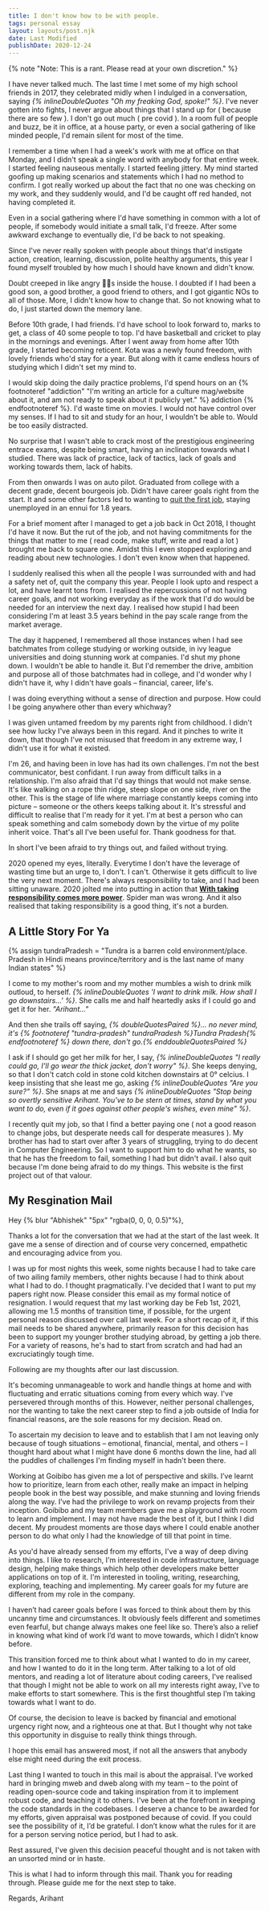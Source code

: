 ```yaml
---
title: I don't know how to be with people.
tags: personal essay
layout: layouts/post.njk
date: Last Modified
publishDate: 2020-12-24
---
```


{% note "Note: This is a rant. Please read at your own discretion." %}

I have never talked much. The last time I met some of my high school friends in 2017, they celebrated midly when I indulged in a conversation, saying _{% inlineDoubleQuotes "Oh my freaking God, spoke!" %}_. I've never gotten into fights, I never argue about things that I stand up for ( because there are so few ). I don't go out much ( pre covid ). In a room full of people and buzz, be it in office, at a house party, or even a social gathering of like minded people, I'd remain silent for most of the time.

I remember a time when I had a week's work with me at office on that Monday, and I didn't speak a single word with anybody for that entire week. I started feeling nauseous mentally. I started feeling jittery. My mind started goofing up making scenarios and statements which I had no method to confirm. I got really worked up about the fact that no one was checking on my work, and they suddenly would, and I'd be caught off red handed, not having completed it.

Even in a social gathering where I'd have something in common with a lot of people, if somebody would initiate a small talk, I'd freeze. After some awkward exchange to eventually die, I'd be back to not speaking.

Since I've never really spoken with people about things that'd instigate action, creation, learning, discussion, polite healthy arguments, this year I found myself troubled by how much I should have known and didn't know.

Doubt creeped in like angry 🍯🐝s inside the house. I doubted if I had been a good son, a good brother, a good friend to others, and I got gigantic NOs to all of those. More, I didn't know how to change that. So not knowing what to do, I just started down the memory lane.

Before 10th grade, I had friends. I'd have school to look forward to, marks to get, a class of 40 some people to top. I'd have basketball and cricket to play in the mornings and evenings. After I went away from home after 10th grade, I started becoming reticent. Kota was a newly found freedom, with lovely friends who'd stay for a year. But along with it came endless hours of studying which I didn't set my mind to.

I would skip doing the daily practice problems, I'd spend hours on an {% footnoteref "addiction" "I'm writing an article for a culture mag/website about it, and am not ready to speak about it publicly yet." %} addiction {% endfootnoteref %}. I'd waste time on movies. I would not have control over my senses. If I had to sit and study for an hour, I wouldn't be able to. Would be too easily distracted.

No surprise that I wasn't able to crack most of the prestigious engineering entrace exams, despite being smart, having an inclination towards what I studied. There was lack of practice, lack of tactics, lack of goals and working towards them, lack of habits.

From then onwards I was on auto pilot. Graduated from college with a decent grade, decent bourgeois job. Didn't have career goals right from the start. It and some other factors led to wanting to [quit the first job](http://gdad-s-river.github.io/blog/goodbye-sapient), staying unemployed in an ennui for 1.8 years.

For a brief moment after I managed to get a job back in Oct 2018, I thought I'd have it now. But the rut of the job, and not having commitments for the things that matter to me ( read code, make stuff, write and read a lot ) brought me back to square one. Amidst this I even stopped exploring and reading about new technologies. I don't even know when that happened.

I suddenly realised this when all the people I was surrounded with and had a safety net of, quit the company this year. People I look upto and respect a lot, and have learnt tons from. I realised the repercussions of not having career goals, and not working everyday as if the work that I'd do would be needed for an interview the next day. I realised how stupid I had been considering I'm at least 3.5 years behind in the pay scale range from the market average.

The day it happened, I remembered all those instances when I had see batchmates from college studying or working outside, in ivy league universities and doing stunning work at companies. I'd shut my phone down. I wouldn't be able to handle it. But I'd remember the drive, ambition and purpose all of those batchmates had in college, and I'd wonder why I didn't have it, why I didn't have goals – financial, career, life's.

I was doing everything without a sense of direction and purpose. How could I be going anywhere other than every whichway?

I was given untamed freedom by my parents right from childhood. I didn't see how lucky I've always been in this regard. And it pinches to write it down, that though I've not misused that freedom in any extreme way, I didn't use it for what it existed.

I'm 26, and having been in love has had its own challenges. I'm not the best communicator, best confidant. I run away from difficult talks in a relationship. I'm also afraid that I'd say things that would not make sense. It's like walking on a rope thin ridge, steep slope on one side, river on the other. This is the stage of life where marriage constantly keeps coming into picture – someone or the others keeps talking about it. It's stressful and difficult to realise that I'm ready for it yet. I'm at best a person who can speak something and calm somebody down by the virtue of my polite inherit voice. That's all I've been useful for. Thank goodness for that.

In short I've been afraid to try things out, and failed without trying.

2020 opened my eyes, literally. Everytime I don't have the leverage of wasting time but an urge to, I don't. I can't. Otherwise it gets difficult to live the very next moment. There's always responsibility to take, and I had been sitting unaware. 2020 jolted me into putting in action that <ins>**With taking responsibility comes more power**</ins>. Spider man was wrong. And it also realised that taking responsibility is a good thing, it's not a burden.

## A Little Story For Ya

{% assign tundraPradesh = "Tundra is a barren cold environment/place. Pradesh in Hindi means province/territory and is the last name of many Indian states" %}

I come to my mother's room and my mother mumbles a wish to drink milk outloud, to herself. _{% inlineDoubleQuotes 'I want to drink milk. How shall I go downstairs…' %}_. She calls me and half heartedly asks if I could go and get it for her. _"Arihant…"_

And then she trails off saying, _{% doubleQuotesPaired %}… no never mind, it's {% footnoteref "tundra-pradesh" tundraPradesh %}Tundra Pradesh{% endfootnoteref %} down there, don't go.{% enddoubleQuotesPaired %}_

I ask if I should go get her milk for her, I say, _{% inlineDoubleQuotes "I really could go, I'll go wear the thick jacket, don't worry" %}_. She keeps denying, so that I don't catch cold in stone cold kitchen downstairs at 0&deg; celcius. I keep insisting that she least me go, asking _{% inlineDoubleQuotes "Are you sure?" %}_. She snaps at me and says _{% inlineDoubleQuotes "Stop being so overtly sensitive Arihant. You've to be stern at times, stand by what you want to do, even if it goes against other people's wishes, even mine" %}_.

I recently quit my job, so that I find a better paying one ( not a good reason to change jobs, but desperate needs call for desperate measures ). My brother has had to start over after 3 years of struggling, trying to do decent in Computer Engineering. So I want to support him to do what he wants, so that he has the freedom to fail, something I had but didn't avail. I also quit because I'm done being afraid to do my things. This website is the first project out of that valour.

## My Resgination Mail

 Hey {% blur "Abhishek" "5px" "rgba(0, 0, 0, 0.5)"%},

Thanks a lot for the conversation that we had at the start of the last week. It gave me a sense of direction and of course very concerned, empathetic and encouraging advice from you.

I was up for most nights this week, some nights because I had to take care of two ailing family members, other nights because I had to think about what I had to do. I thought pragmatically. I've decided that I want to put my papers right now. Please consider this email as my formal notice of resignation. I would request that my last working day be Feb 1st, 2021, allowing me 1.5 months of transition time, if possible, for the urgent personal reason discussed over call last week. For a short recap of it, if this mail needs to be shared anywhere, primarily reason for this decision has been to support my younger brother studying abroad, by getting a job there. For a variety of reasons, he's had to start from scratch and had had an excruciatingly tough time.

Following are my thoughts after our last discussion.

It's becoming unmanageable to work and handle things at home and with fluctuating and erratic situations coming from every which way. I've persevered through months of this. However, neither personal challenges, nor the wanting to take the next career step to find a job outside of India for financial reasons, are the sole reasons for my decision. Read on.

To ascertain my decision to leave and to establish that I am not leaving only because of tough situations – emotional, financial, mental, and others – I thought hard about what I might have done 6 months down the line, had all the puddles of challenges I'm finding myself in hadn't been there.

Working at Goibibo has given me a lot of perspective and skills. I’ve learnt how to prioritize, learn from each other, really make an impact in helping people book in the best way possible, and make stunning and loving friends along the way. I’ve had the privilege to work on revamp projects from their inception. Goibibo and my team members gave me a playground with room to learn and implement. I may not have made the best of it, but I think I did decent. My proudest moments are those days where I could enable another person to do what only I had the knowledge of till that point in time.

As you'd have already sensed from my efforts, I've a way of deep diving into things. I like to research, I'm interested in code infrastructure, language design, helping make things which help other developers make better applications on top of it. I'm interested in tooling, writing, researching, exploring, teaching and implementing. My career goals for my future are different from my role in the company.

I haven’t had career goals before I was forced to think about them by this uncanny time and circumstances. It obviously feels different and sometimes even fearful, but change always makes one feel like so. There’s also a relief in knowing what kind of work I’d want to move towards, which I didn’t know before.

This transition forced me to think about what I wanted to do in my career, and how I wanted to do it in the long term. After talking to a lot of old mentors, and reading a lot of literature about coding careers, I've realised that though I might not be able to work on all my interests right away, I've to make efforts to start somewhere. This is the first thoughtful step I’m taking towards what I want to do.

Of course, the decision to leave is backed by financial and emotional urgency right now, and a righteous one at that. But I thought why not take this opportunity in disguise to really think things through.

I hope this email has answered most, if not all the answers that anybody else might need during the exit process.

Last thing I wanted to touch in this mail is about the appraisal. I’ve worked hard in bringing mweb and dweb along with my team – to the point of reading open-source code and taking inspiration from it to implement robust code, and teaching it to others. I've been at the forefront in keeping the code standards in the codebases. I deserve a chance to be awarded for my efforts, given appraisal was postponed because of covid. If you could see the possibility of it, I’d be grateful. I don’t know what the rules for it are for a person serving notice period, but I had to ask.

Rest assured, I've given this decision peaceful thought and is not taken with an unsorted mind or in haste.

This is what I had to inform through this mail. Thank you for reading through. Please guide me for the next step to take.

Regards,
Arihant




